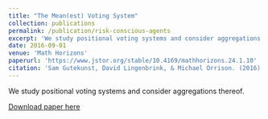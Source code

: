 ```yaml
---
title: "The Mean(est) Voting System"
collection: publications
permalink: /publication/risk-conscious-agents
excerpt: 'We study positional voting systems and consider aggregations thereof.'
date: 2016-09-01
venue: 'Math Horizons'
paperurl: 'https://www.jstor.org/stable/10.4169/mathhorizons.24.1.10'
citation: 'Sam Gutekunst, David Lingenbrink, & Michael Orrison. (2016). The Mean(est) Voting System. Math Horizons, 24(1), 10-13. doi:10.4169/mathhorizons.24.1.10.'
---
```

We study positional voting systems and consider aggregations thereof.

[Download paper here](https://www.jstor.org/stable/10.4169/mathhorizons.24.1.10)
